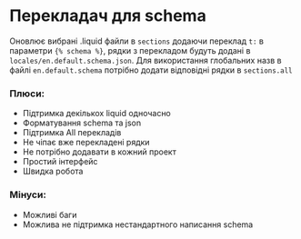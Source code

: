 # Перекладач для schema
Оновлює вибрані .liquid файли в `sections` додаючи переклад `t:` в параметри `{% schema %}`, рядки з перекладом будуть додані в `locales/en.default.schema.json`. Для використання глобальних назв в файлі `en.default.schema` потрібно додати відповідні рядки в `sections.all`

### Плюси:
+ Підтримка декількох liquid одночасно
+ Форматування schema та json
+ Підтримка All перекладів
+ Не чіпає вже перекладені рядки
+ Не потрібно додавати в кожний проект
+ Простий інтерфейс
+ Швидка робота
### Мінуси:
- Можливі баги
- Можлива не підтримка нестандартного написання schema
